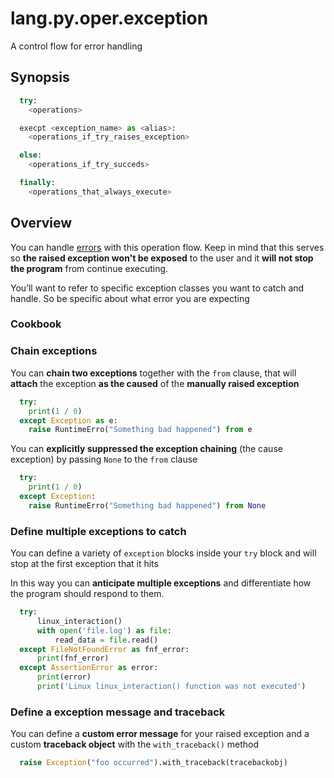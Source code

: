 # lang.py.oper.exception

A control flow for error handling

## Synopsis

```py
  try:
    <operations>

  execpt <exception_name> as <alias>:
    <operations_if_try_raises_exception>

  else:
    <operations_if_try_succeds>

  finally:
    <operations_that_always_execute>
```

## Overview

You can handle [errors](./t7gf.md) with this operation flow. Keep in mind that this
serves so **the raised exception won't be exposed** to the user and it **will
not stop the program** from continue executing.

You’ll want to refer to specific exception classes you want to catch and
handle. So be specific about what error you are expecting

### Cookbook

### Chain exceptions

You can **chain two exceptions** together with the `from` clause, that will **attach**
the exception **as the caused** of the **manually raised exception**

```py
  try:
    print(1 / 0)
  except Exception as e:
    raise RuntimeErro("Something bad happened") from e
```

You can **explicitly suppressed the exception chaining** (the cause exception)
by passing `None` to the `from` clause

```py
  try:
    print(1 / 0)
  except Exception:
    raise RuntimeErro("Something bad happened") from None
```

### Define multiple exceptions to catch

You can define a variety of `exception` blocks inside your `try` block and will stop
at the first exception that it hits

In this way you can **anticipate multiple exceptions** and differentiate how the
program should respond to them.

```py
  try:
      linux_interaction()
      with open('file.log') as file:
          read_data = file.read()
  except FileNotFoundError as fnf_error:
      print(fnf_error)
  except AssertionError as error:
      print(error)
      print('Linux linux_interaction() function was not executed')
```

### Define a exception message and traceback

You can define a **custom error message** for your raised exception and a
custom **traceback object** with the `with_traceback()` method

```py
  raise Exception("foo occurred").with_traceback(tracebackobj)
```
